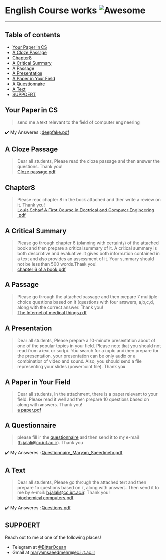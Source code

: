 # **English Course works** ![Awesome](https://cdn.rawgit.com/sindresorhus/awesome/d7305f38d29fed78fa85652e3a63e154dd8e8829/media/badge.svg)  

---
## **Table of contents**
- [Your Paper in CS](#Your-Paper-in-CS)
- [A Cloze Passage](#A-Cloze-Passage)
- [Chapter8](#Chapter8)
- [A Critical Summary](#A-Critical-Summary)
- [A Passage](#A-Passage)
- [A Presentation](#A-Presentation)
- [A Paper in Your Field](#A-Paper-in-Your-Field)
- [A Questionnaire](#A-Questionnaire)
- [A Text](#A-Text)
- [SUPPOERT](#SUPPOERT)


## **Your Paper in CS**  
> send me a text relevant to the field of computer engineering 

:heavy_check_mark: My Answeres : [deepfake.pdf](https://github.com/BitterOcean/IUT/files/4335498/deepfake.pdf)

## **A Cloze Passage**  
> Dear all students,
> Please read the cloze passage and then answer the questions. Thank you!  
> [Cloze passage.pdf](https://github.com/BitterOcean/IUT/files/4706228/Cloze.passage.pdf)

</I>


## **Chapter8**  
> Please read chapter 8 in the book attached and then write a review on it. Thank you!  
> [Louis Scharf A First Course in Electrical and Computer Engineering  .pdf](https://github.com/BitterOcean/IUT/files/4706226/Louis.Scharf.A.First.Course.in.Electrical.and.Computer.Engineering.pdf)


## **A Critical Summary**
> Please go through chapter 6 (planning with certainty) of the attached book and then prepare a critical summary of it. A critical summary is both descriptive and evaluative. It gives both information contained in a text and also provides an assessment of it. Your summary should not be less than 500 words.Thank you!  
> [chapter 6 of a book.pdf](https://github.com/BitterOcean/IUT/files/4706225/chapter.6.of.a.book.pdf)


## **A Passage**
> Please go through the attached passage and then prepare 7 multiple-choice questions based on it (questions with four answers, a,b,c,d, along with the correct answer. Thank you!  
> [The Internet of medical things.pdf](https://github.com/BitterOcean/IUT/files/4706223/The.Internet.of.medical.things.pdf)


## **A Presentation**
> Dear all students,
> Please prepare a 10-minute presentation about of one of the popular topics in your field. Please note that you should not read from a text or script.  You search for a topic and then prepare for the presentation. your presentation can be  only audio or a combination of video and sound. Also, you should send a file representing your slides (powerpoint file). Thank you 


## **A Paper in Your Field**  
> Dear all students,
> In the attachment, there is a paper relevant to your field. Please read it well and then prepare 10 questions based on along with answers. Thank you!  
> [a paper.pdf](https://github.com/BitterOcean/IUT/files/4706221/a.paper.pdf)


## **A Questionnaire**  
> please fill in the <a href="https://forms.gle/j2KitzCS3tYWRkkEA">questionnaire</a> and then send it to my e-mail (h.jalali@cc.iut.ac.ir). Thank you  

:heavy_check_mark: My Answeres : <a href="https://github.com/BitterOcean/IUT/files/4706208/Questionnaire_Maryam_Saeedmehr.pdf">Questionnaire_Maryam_Saeedmehr.pdf</a>


## **A Text**   
> Dear all  students,
> Please go through the attached text and then prepare 1o questions based on  it, along with answers. Then send it to me by e-mail: h.jalali@cc.iut.ac.ir. Thank you!  
> [biochemical computers.pdf](https://github.com/BitterOcean/IUT/files/4706197/biochemical.computers.pdf)  


:heavy_check_mark: My Answeres : [Questions.pdf](https://github.com/BitterOcean/IUT/files/4706193/Questions.pdf)


## **SUPPOERT**

Reach out to me at one of the following places!

- Telegram at <a href="https://t.me/BitterOcean" target="_blank">@BitterOcean</a>
- Gmail at <a href="mailto:maryamsaeedmehr@ec.iut.ac.ir" target="_blank">maryamsaeedmehr@ec.iut.ac.ir</a>

